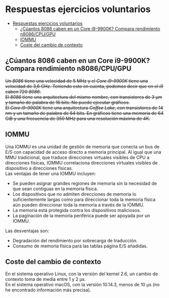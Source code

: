# Respuestas ejercicios voluntarios

- [Respuestas ejercicios voluntarios](#respuestas-ejercicios-voluntarios)
	- [¿Cúantos 8086 caben en un Core i9-9900K? Compara rendimiento n8086/CPU/GPU](#%C2%BFc%C3%BAantos-8086-caben-en-un-core-i9-9900k-compara-rendimiento-n8086cpugpu)
	- [IOMMU](#iommu)
	- [Coste del cambio de contexto](#coste-del-cambio-de-contexto)

## ¿Cúantos 8086 caben en un Core i9-9900K? Compara rendimiento n8086/CPU/GPU  
~~Un _8086_ tiene una velocidad de 5 MHz y el _Core i9-9900K_ tiene una velocidad de 3,6 GHz. Teniendo esto en cuenta, podemos decir que en el _i9_ caben 720 _8086_.~~  
~~El _8086_ tiene una arquitectura del mismo nombre, con transistores de 3 µm y tamaño de palabra de 16 bits. No puede ejecutar gráficos.~~  
~~El _Core i9-9900K_ tiene una arquitectura _Coffee Lake_, con transistores de 14 nm y un tamaño de palabra de 64 bits. En gráficos tiene una memoria de 64 GiB y una frecuencia de 350 MHz para una resolución máxima de 4K.~~  
## IOMMU
Una IOMMU es una unidad de gestión de memoria que conecta un bus de E/S con capacidad de acceso directo a memoria principal. Al igual que una MMU tradicional, que traduce direcciones virtuales visibles de CPU a direcciones físicas, IOMMU correlaciona direcciones virtuales visibles de dispositivo a direcciones físicas.  
Las ventajas de tener una IOMMU incluyen:
- Se pueden asignar grandes regiones de memoria sin la necesidad de que sean contiguas en la memoria física.
- Los dispositivos que no admiten direcciones de memoria lo suficientemente largas como para direccionar toda la memoria física aún pueden direccionar toda la memoria a través de la IOMMU.
- La memoria está protegida contra los dispositivos maliciosos.
- La paginación de la memoria periférica puede ser apoyada por un IOMMU.

Las desventajas son:
- Degradación del rendimiento por sobrecarga de traducción.
- Consumo de memoria física para las tablas página E/S añadidas.

## Coste del cambio de contexto
En el sistema operativo Linux, con la versión del kernel 2.6, un cambio de contexto toma de media entre 1 y 2 µs.  
En el sistema operativo macOS, con la versión 10.14.3, menos de 10 µs (no he encontrado información más precisa).  
